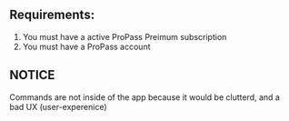 ## Requirements:

1. You must have a active ProPass Preimum subscription
2. You must have a ProPass account

## NOTICE

Commands are not inside of the app because it would be clutterd, and a bad UX (user-experenice)
